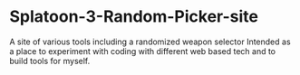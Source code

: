 # Splatoon-3-Random-Picker-site
A site of various tools including a randomized weapon selector
Intended as a place to experiment with coding with different web based tech and to build tools for myself.
